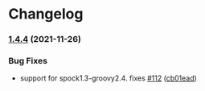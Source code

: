 # Changelog

### [1.4.4](https://www.github.com/joke/spock-mockable/compare/v1.4.3...v1.4.4) (2021-11-26)


### Bug Fixes

* support for spock1.3-groovy2.4. fixes [#112](https://www.github.com/joke/spock-mockable/issues/112) ([cb01ead](https://www.github.com/joke/spock-mockable/commit/cb01ead6c913b333bae807bd5f576f9972710db3))
